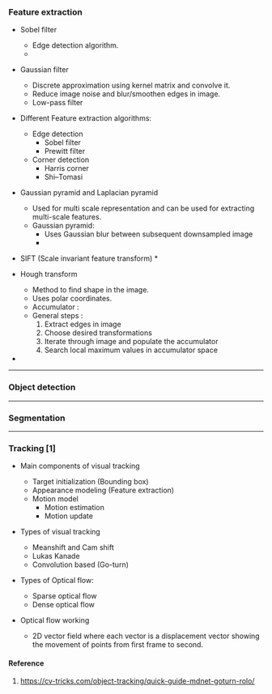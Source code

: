 
### Feature extraction

* Sobel filter
  * Edge detection algorithm.
  * 

* Gaussian filter
  * Discrete approximation using kernel matrix and convolve it. 
  * Reduce image noise and blur/smoothen edges in image.
  * Low-pass filter

* Different Feature extraction algorithms:
  * Edge detection
    * Sobel filter
    * Prewitt filter  
  * Corner detection
    * Harris corner
    * Shi–Tomasi

* Gaussian pyramid and Laplacian pyramid
  * Used for multi scale representation and can be used for extracting multi-scale features.
  * Gaussian pyramid:
    * Uses Gaussian blur between subsequent downsampled image
    *  

* SIFT (Scale invariant feature transform)
  *  

* Hough transform
  * Method to find shape in the image.
  * Uses polar coordinates. 
  * Accumulator : 
  * General steps :
    1. Extract edges in image
    2. Choose desired transformations
    3. Iterate through image and populate the accumulator 
    4. Search local maximum values in accumulator space 

*  

--------------
### Object detection

--------------
### Segmentation

--------------
### Tracking [1]

* Main components of visual tracking
  * Target initialization (Bounding box)
  * Appearance modeling (Feature extraction)
  * Motion model 
    * Motion estimation
    * Motion update

* Types of visual tracking
  * Meanshift and Cam shift 
  * Lukas Kanade 
  * Convolution based (Go-turn)

* Types of Optical flow:
  * Sparse optical flow
  * Dense optical flow   

* Optical flow working
  *  2D vector field where each vector is a displacement vector showing the movement of points from first frame to second.


#### Reference
1. https://cv-tricks.com/object-tracking/quick-guide-mdnet-goturn-rolo/




